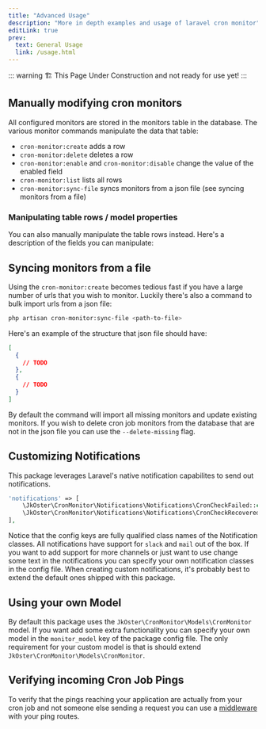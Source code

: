 ```yaml
---
title: "Advanced Usage"
description: "More in depth examples and usage of laravel cron monitor"
editLink: true
prev:
  text: General Usage
  link: /usage.html
---
```


::: warning
🏗️ This Page Under Construction and not ready for use yet!
:::

## Manually modifying cron monitors

All configured monitors are stored in the monitors table in the database. The various monitor commands manipulate the data that table:

- ``cron-monitor:create`` adds a row
- ``cron-monitor:delete`` deletes a row
- ``cron-monitor:enable`` and ``cron-monitor:disable`` change the value of the enabled field
- ``cron-monitor:list`` lists all rows
- ``cron-monitor:sync-file`` syncs monitors from a json file (see syncing monitors from a file)

### Manipulating table rows / model properties

You can also manually manipulate the table rows instead. Here's a description of the fields you can manipulate:

## Syncing monitors from a file

Using the ``cron-monitor:create`` becomes tedious fast if you have a large number of urls that you wish to monitor. Luckily there's also a command to bulk import urls from a json file:

```bash
php artisan cron-monitor:sync-file <path-to-file>
```

Here's an example of the structure that json file should have:

```json
[
  {
    // TODO
  },
  {
    // TODO
  }
]
```

By default the command will import all missing monitors and update existing monitors. If you wish to delete cron job monitors from the database that are not in the json file you can use the ``--delete-missing`` flag.

## Customizing Notifications

This package leverages Laravel's native notification capabilites to send out notifications.

```php
'notifications' => [
    \JkOster\CronMonitor\Notifications\Notifications\CronCheckFailed::class => ['slack'],
    \JkOster\CronMonitor\Notifications\Notifications\CronCheckRecovered::class => ['slack'],
],
```

Notice that the config keys are fully qualified class names of the Notification classes. All notifications have support for ``slack`` and ``mail`` out of the box. If you want to add support for more channels or just want to use change some text in the notifications you can specify your own notification classes in the config file. When creating custom notifications, it's probably best to extend the default ones shipped with this package.

## Using your own Model

By default this package uses the ``JkOster\CronMonitor\Models\CronMonitor`` model. If you want add some extra functionality you can specify your own model in the ``monitor_model`` key of the package config file. The only requirement for your custom model is that is should extend ``JkOster\CronMonitor\Models\CronMonitor``.

## Verifying incoming Cron Job Pings

To verify that the pings reaching your application are actually from your cron job and not someone else sending a request you can use a [middleware](https://laravel.com/docs/middleware#main-content) with your ping routes.
